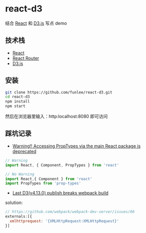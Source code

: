 react-d3
=============
结合 [React](https://reactjs.org 'React') 和 [D3.js](https://d3js.org 'D3.js') 写点 demo

<!-- 在线预览：[请戳](http://show.funlee.cn/react-d3/index.html '在线预览') -->

技术栈
------
* [React](https://reactjs.org 'React')
* [React Router](https://reacttraining.com/react-router/web/guides/philosophy 'React Router')
* [D3.js](https://d3js.org 'D3.js')

安装
----
```bash
git clone https://github.com/funlee/react-d3.git
cd react-d3
npm install
npm start
```
然后在浏览器里输入：http:localhost:8080 即可访问

踩坑记录
---------
* [Warning!! Accessing PropTypes via the main React package is deprecated](https://doc.react-china.org/docs/typechecking-with-proptypes.html 'PropTypes')

```javascript
// Warning
import React, { Component, PropTypes } from 'react'

// No Warning
import React,{ Component } from 'react'
import PropTypes from 'prop-types'
```
* [Last D3(v4.13.0) publish breaks webpack build](https://github.com/d3/d3/issues/3140 'xmlhttprequest')

solution:

```javascript
// https://github.com/webpack/webpack-dev-server/issues/66
externals:[{
  xmlhttprequest: '{XMLHttpRequest:XMLHttpRequest}'
}]

```

